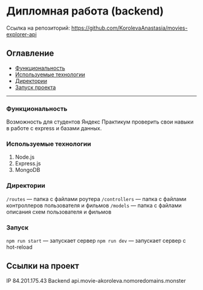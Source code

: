 # Дипломная работа (backend)
Ссылка на репозиторий: https://github.com/KorolevaAnastasia/movies-explorer-api

## Оглавление
* [Функциональность](#Функциональность)
* [Используемые технологии](#Tехнологии)
* [Директории](#Директории)
* [Запуск проекта](#Запуск)

________________________________
<a name="Функциональность"></a>
### Функциональность
Возможность для студентов Яндекс Практикум проверить свои навыки в работе с express и базами данных.

<a name="Tехнологии"></a>
### Используемые технологии
1. Node.js
2. Express.js
3. MongoDB

<a name="Директории"></a>
### Директории
`/routes` — папка с файлами роутера
`/controllers` — папка с файлами контроллеров пользователя и фильмов
`/models` — папка с файлами описания схем пользователя и фильмов

<a name="Запуск"></a>
### Запуск
`npm run start` — запускает сервер
`npm run dev` — запускает сервер с hot-reload

## Ссылки на проект
IP 84.201.175.43
Backend api.movie-akoroleva.nomoredomains.monster
